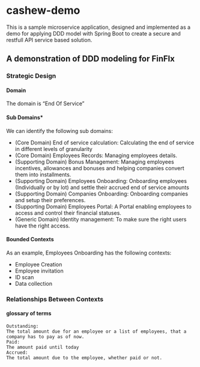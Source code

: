 # cashew-demo

This is a sample microservice application, designed and implemented as a demo for applying DDD model with Spring Boot to create a secure and restfull API service based solution.

## A demonstration of DDD modeling for FinFlx
### Strategic Design
#### Domain
The domain is “End Of Service”
#### Sub Domains*
We can identify the following sub domains:
- (Core Domain) End of service calculation: Calculating the end of service in different levels of granularity
- (Core Domain) Employees Records: Managing employees details.
- (Supporting Domain) Bonus Management: Managing employees incentives, allowances and bonuses and helping companies convert them into installments.
- (Supporting Domain) Employees Onboarding: Onboarding employees (Individually or by lot) and settle their accrued end of service amounts
- (Supporting Domain) Companies Onboarding: Onboarding companies and setup their preferences.
- (Supporting Domain) Employees Portal: A Portal enabling employees to access and control their financial statuses.
- (Generic Domain) Identity management: To make sure the right users have the right access.

#### Bounded Contexts

As an example, Employees Onboarding has the following contexts:

- Employee Creation
- Employee invitation
- ID scan
- Data collection

### Relationships Between Contexts


#### glossary of terms

```
Outstanding:
The total amount due for an employee or a list of employees, that a company has to pay as of now.
Paid: 
The amount paid until today
Accrued: 
The total amount due to the employee, whether paid or not.
```
